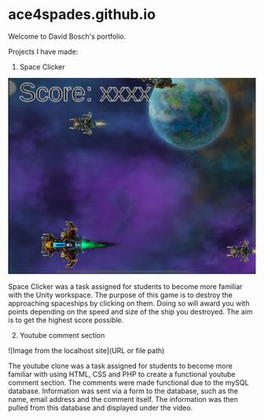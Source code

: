 # ace4spades.github.io
Welcome to David Bosch's portfolio.

Projects I have made:


1. Space Clicker

![Screenshot from the Space Clicker game](/spaceclicker.png)

Space Clicker was a task assigned for students to become more familiar with the Unity workspace. The purpose of this game is to destroy the approaching spaceships by clicking on them. Doing so will award you with points depending on the speed and size of the ship you destroyed. The aim is to get the highest score possible.

2. Youtube comment section

![Image from the localhost site](URL or file path)

The youtube clone was a task assigned for students to become more familiar with using HTML, CSS and PHP to create a functional youtube comment section. The comments were made functional due to the mySQL database. Information was sent via a form to the database, such as the name, email address and the comment itself. The information was then pulled from this database and displayed under the video. 
